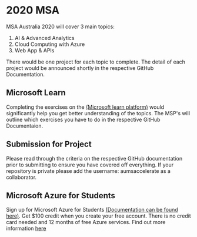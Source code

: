 # 2020 MSA

MSA Australia 2020 will cover 3 main topics: 
1) AI & Advanced Analytics
2) Cloud Computing with Azure
3) Web App & APIs
  
There would be one project for each topic to complete. The detail of each project would be announced shortly in the respective GitHub Documentation.

## Microsoft Learn
Completing the exercises on the [(Microsoft learn platform)](https://docs.microsoft.com/en-us/learn/) would significantly help you get better understanding of the topics.
The MSP's will outline which exercises you have to do in the respective GitHub Documentaion.

## Submission for Project
Please read through the criteria on the respective GitHub documentation prior to submitting to ensure you have covered off everything. If your repository is private please add the username: aumsaccelerate as a collaborator.

## Microsoft Azure for Students
Sign up for Microsoft Azure for Students [(Documentation can be found here)](https://github.com/AUMSA/2020-Phase-1/tree/master/Azure%20For%20Students). Get $100 credit when you create your free account. There is no credit card needed and 12 months of free Azure services. Find out more information [here](https://azure.microsoft.com/en-us/free/students/)
